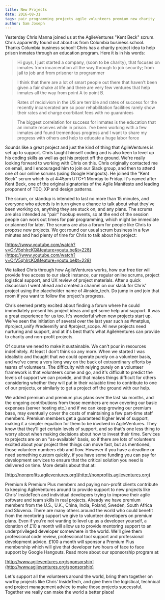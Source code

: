 ```yaml
---
title: New Projects
date: 2016-08-31
tags: pair programming projects agile volunteers premium new charity
author: Sam Joseph
---
```



Yesterday Chris Manna joined us at the AgileVentures "Kent Beck" scrum.  Chris apparently found out about us from Columbia business school.  Thanks Columbia business school!  Chris has a charity project idea to help prison inmates through an education program.  Here it is in his words:

> Hi guys, I just started a company, (soon to be charity), that focuses on inmates from incarceration all the way through to job security; from jail to job and from prisoner to programmer

> I think that there are a lot of smart people out there that haven't been given a fair shake at life and there are very few ventures that help inmates all the way from point A to point B.

> Rates of recidivism in the US are terrible and rates of success for the recently incarcerated are so poor rehabilitation facilities rarely show their rates and charge exorbitant fees with no guarantees

> The biggest correlation for success for inmates is the education that an inmate receives while in prison. I've been working with a few inmates and found tremendous progress and I want to share my progress with others and help to educate a huge labor force

Sounds like a great project and just the kind of thing that AgileVentures is set up to support.  Chris taught himself coding and is also keen to level up his coding skills as well as get his project off the ground.  We're really looking forward to working with Chris on this.  Chris originally contacted me on email, and I encouraged him to join our Slack group, and then to attend one of our online scrums (using Google Hangouts).  He joined the "Kent Beck" scrum which is at 4:45pm UTC+1 Monday to Friday.  It's named after Kent Beck, one of the original signatories of the Agile Manifesto and leading proponent of TDD, XP and design patterns.

The scrum, or standup is intended to last no more than 15 minutes, and everyone who attends is in turn given a chance to talk about what they've been working on, anything they are stuck on, and any plans.  The scrums are also intended as "pair" hookup events, so at the end of the session people can work out times for pair programming, which might be immediate or planned for later.  The scrums are also a forum for people like Chris to propose new projects.  We got round our usual scrum business in a few minutes and had plenty of time for Chris to talk about his project:

[https://www.youtube.com/watch?v=OrV5qhIrcKQ&feature=youtu.be&t=228](https://www.youtube.com/watch?v=OrV5qhIrcKQ&feature=youtu.be&t=228)

We talked Chris through how AgileVentures works, how our free tier will provide free access to our slack instance, our regular online scrums, project logistical support, and UX review of project materials.  After a quick discussion I went ahead and created a channel on our slack for Chris' project using the placeholder name of #inside_tech. Do jump in and join that room if you want to follow the project's progress.

Chris seemed pretty excited about finding a forum where he could immediately present his project ideas and get some help and support.  It was a great experience for us too.  It's wonderful when new projects start up.  We've seen the initiation of several over the last year such as #metplus, #project_unify #redeemify and #project_scope.  All new projects need nurturing and support, and at it's best that's what AgileVentures can provide to charity and non-profit projects.

Of course we need to make it sustainable.  We can't pour in resources indefinitely.  At least I don't think so any more.  When we started I was idealistic and thought that we could operate purely on a volunteer basis, and we've come a very long way on the back of extraordinary efforts by teams of volunteers.  The difficulty with relying purely on a volunteer framework is that volunteers come and go, and it's difficult to predict the levels of support we can provide, and that makes things difficult for others considering whether they will put in their valuable time to contribute to one of our projects, or similarly to get a project off the ground with our help.

We added premium and premium plus plans over the last six months, and the ongoing contributions from those members are now covering our basic expenses (server hosting etc.) and if we can keep growing our premium base, may eventually cover the costs of maintaining a few part-time staff members.  Premium members get a guaranteed higher level of support, making it a simpler equation for them to be involved in AgileVentures.  They know that they'll get certain levels of support, and so that's one less thing to worry about when making decisions about how to invest their time.  Services to projects are on an "as-available" basis, so if there are lots of volunteers excited about your project then things can move fast, but as mentioned, those volunteer numbers ebb and flow.  However if you have a deadline or need something custom quickly, if you have some funding you can pay for development services to ensure that the critical solution you need is delivered on time.  More details about that at:

[http://nonprofits.agileventures.org](http://nonprofits.agileventures.org)

Premium & Premium Plus members and paying non-profit clients contribute to keeping AgileVentures around to provide support to new projects like Chris' InsideTech and individual developers trying to improve their agile software and team skills in real projects.  Already we have premium members from the U.S., U.K., China, India, Poland, Sweden, South Africa and Slovenia.  There are many others around the world who could benefit from the mentoring support we give to volunteer developers on premium plans.  Even if you're not wanting to level up as a developer yourself, a donation of £10 a month will allow us to provide mentoring support to an underprivileged developer somewhere in the world. We'll give them professional code review, professional tool support and professional development advice. £100 a month will sponsor a Premium Plus membership which will give that developer two hours of face to face support by Google Hangouts.  Read more about our sponsorship program at:

[http://www.agileventures.org/sponsorship](http://www.agileventures.org/sponsorship)

Let's support all the volunteers around the world, bring them together on worthy projects like Chris' InsideTech, and give them the logistical, technical and project management advice to make those projects successful.  Together we really can make the world a better place!

